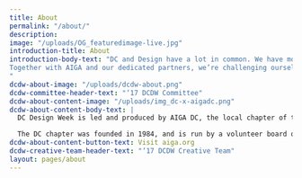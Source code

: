 ```yaml
---
title: About
permalink: "/about/"
description:
image: "/uploads/OG_featuredimage-live.jpg"
introduction-title: About
introduction-body-text: "DC and Design have a lot in common. We have more depth than the surface suggests. We’re working nonstop to ensure that every workshop, panel, studio tour, lecture and lunch event is curated to enhance community, connectivity, and diversity.\n\n
Together with AIGA and our dedicated partners, we’re challenging ourselves and we’re challenging the world to see design—and the city in which we create it—differently.
"
dcdw-about-image: "/uploads/dcdw-about.png"
dcdw-committee-header-text: "‘17 DCDW Committee"
dcdw-about-content-image: "/uploads/img_dc-x-aigadc.png"
dcdw-about-content-body-text: |
  DC Design Week is led and produced by AIGA DC, the local chapter of the professional association for design. AIGA advances design as a professional craft, strategic advancement, and vital cultural force.

  The DC chapter was founded in 1984, and is run by a volunteer board of directors. With over 1,230 members, AIGA DC is the fifth largest and one of the oldest chapters in the nation. We strive to cultivate, connect and celebrate the diverse work and people that make up our DC creative community.
dcdw-about-content-button-text: Visit aiga.org
dcdw-creative-team-header-text: "‘17 DCDW Creative Team"
layout: pages/about
---
```

